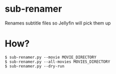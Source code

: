 # sub-renamer

Renames subtitle files so Jellyfin will pick them up

# How?

    $ sub-renamer.py --movie MOVIE_DIRECTORY
    $ sub-renamer.py --all-movies MOVIES_DIRECTORY
    $ sub-renamer.py --dry-run

